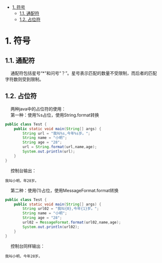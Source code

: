 
<!-- TOC -->

- [1. 符号](#1-符号)
    - [1.1. 通配符](#11-通配符)
    - [1.2. 占位符](#12-占位符)

<!-- /TOC -->

# 1. 符号
## 1.1. 通配符  
&emsp; 通配符包括星号“*”和问号“？”。星号表示匹配的数量不受限制，而后者的匹配字符数则受到限制。  

## 1.2. 占位符  
<!-- 
 String.format() 图文详解，写得非常好！ 
 https://mp.weixin.qq.com/s/r5l93TERuT1hBDbU2WlDpg
-->

&emsp; 两种java中的占位符的使用：  
&emsp; 第一种：使用%s占位，使用String.format转换  

```java
public class Test {
    public static void main(String[] args) {
        String url = "我叫%s,今年%s岁。";
        String name = "小明";
        String age = "28";
        url = String.format(url,name,age);
        System.out.println(url);
    }
}
```
&emsp; 控制台输出：  

    我叫小明，年28岁。
 
&emsp; 第二种：使用{1}占位，使用MessageFormat.format转换  

```java
public class Test {
    public static void main(String[] args) {
        String url02 = "我叫{0},今年{1}岁。";
        String name = "小明";
        String age = "28";
        url02 = MessageFormat.format(url02,name,age);
        System.out.println(url02);
    }
}
```
&emsp; 控制台同样输出：  

    我叫小明，今年28岁。

